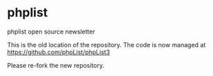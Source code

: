 # phplist
phplist open source newsletter

This is the old location of the repository. The code is now managed at https://github.com/phpList/phpList3

Please re-fork the new repository.
